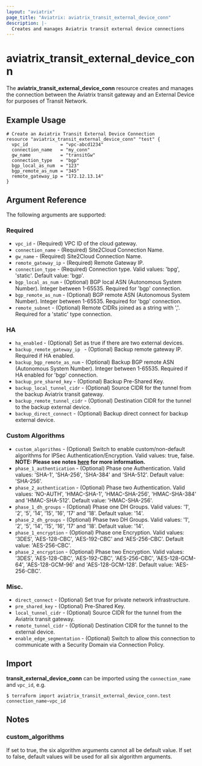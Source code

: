 ```yaml
---
layout: "aviatrix"
page_title: "Aviatrix: aviatrix_transit_external_device_conn"
description: |-
  Creates and manages Aviatrix transit external device connections
---
```


# aviatrix_transit_external_device_conn

The **aviatrix_transit_external_device_conn** resource creates and manages the connection between the Aviatrix transit gateway and an External Device for purposes of Transit Network.

## Example Usage

```hcl
# Create an Aviatrix Transit External Device Connection
resource "aviatrix_transit_external_device_conn" "test" {
  vpc_id            = "vpc-abcd1234"
  connection_name   = "my_conn"
  gw_name           = "transitGw"
  connection_type   = "bgp"
  bgp_local_as_num  = "123"
  bgp_remote_as_num = "345"
  remote_gateway_ip = "172.12.13.14"
}
```

## Argument Reference

The following arguments are supported:

### Required
* `vpc_id` - (Required) VPC ID of the cloud gateway.
* `connection_name` - (Required) Site2Cloud Connection Name.
* `gw_name` - (Required) Site2Cloud Connection Name.
* `remote_gateway_ip` - (Required) Remote Gateway IP.
* `connection_type` - (Required) Connection type. Valid values: 'bpg', 'static'. Default value: 'bgp'.
* `bgp_local_as_num` - (Optional) BGP local ASN (Autonomous System Number). Integer between 1-65535. Required for 'bgp' connection.
* `bgp_remote_as_num` - (Optional) BGP remote ASN (Autonomous System Number). Integer between 1-65535. Required for 'bgp' connection.
* `remote_subnet` - (Optional) Remote CIDRs joined as a string with ','. Required for a 'static' type connection.

### HA
* `ha_enabled` - (Optional) Set as true if there are two external devices.
* `backup_remote_gateway_ip ` - (Optional) Backup remote gateway IP. Required if HA enabled.
* `backup_bgp_remote_as_num` - (Optional) Backup BGP remote ASN (Autonomous System Number). Integer between 1-65535. Required if HA enabled for 'bgp' connection.
* `backup_pre_shared_key` - (Optional) Backup Pre-Shared Key.
* `backup_local_tunnel_cidr` - (Optional) Source CIDR for the tunnel from the backup Aviatrix transit gateway.
* `backup_remote_tunnel_cidr` - (Optional) Destination CIDR for the tunnel to the backup external device.
* `backup_direct_connect` - (Optional) Backup direct connect for backup external device.

### Custom Algorithms
* `custom_algorithms` - (Optional) Switch to enable custom/non-default algorithms for IPSec Authentication/Encryption. Valid values: true, false. **NOTE: Please see notes [here](#custom_algorithms-1) for more information.**
* `phase_1_authentication` - (Optional) Phase one Authentication. Valid values: 'SHA-1', 'SHA-256', 'SHA-384' and 'SHA-512'. Default value: 'SHA-256'.
* `phase_2_authentication` - (Optional) Phase two Authentication. Valid values: 'NO-AUTH', 'HMAC-SHA-1', 'HMAC-SHA-256', 'HMAC-SHA-384' and 'HMAC-SHA-512'. Default value: 'HMAC-SHA-256'.
* `phase_1_dh_groups` - (Optional) Phase one DH Groups. Valid values: '1', '2', '5', '14', '15', '16', '17' and '18'. Default value: '14'.
* `phase_2_dh_groups` - (Optional) Phase two DH Groups. Valid values: '1', '2', '5', '14', '15', '16', '17' and '18'. Default value: '14'.
* `phase_1_encryption` - (Optional) Phase one Encryption. Valid values: '3DES', 'AES-128-CBC', 'AES-192-CBC' and 'AES-256-CBC'. Default value: 'AES-256-CBC'.
* `phase_2_encryption` - (Optional) Phase two Encryption. Valid values: '3DES', 'AES-128-CBC', 'AES-192-CBC', 'AES-256-CBC', 'AES-128-GCM-64', 'AES-128-GCM-96' and 'AES-128-GCM-128'. Default value: 'AES-256-CBC'.

### Misc.
* `direct_connect` - (Optional) Set true for private network infrastructure.
* `pre_shared_key` - (Optional) Pre-Shared Key.
* `local_tunnel_cidr` - (Optional) Source CIDR for the tunnel from the Aviatrix transit gateway.
* `remote_tunnel_cidr` - (Optional) Destination CIDR for the tunnel to the external device.
* `enable_edge_segmentation` - (Optional) Switch to allow this connection to communicate with a Security Domain via Connection Policy.

## Import

**transit_external_device_conn** can be imported using the `connection_name` and `vpc_id`, e.g.

```
$ terraform import aviatrix_transit_external_device_conn.test connection_name~vpc_id
```

## Notes
### custom_algorithms
If set to true, the six algorithm arguments cannot all be default value. If set to false, default values will be used for all six algorithm arguments.
